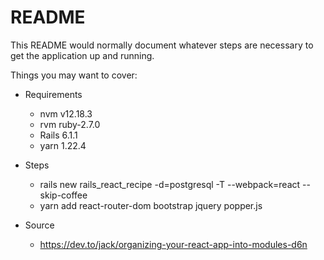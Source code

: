 # README

This README would normally document whatever steps are necessary to get the
application up and running.

Things you may want to cover:

* Requirements
  * nvm v12.18.3
  * rvm ruby-2.7.0
  * Rails 6.1.1
  * yarn 1.22.4

* Steps
  * rails new rails_react_recipe -d=postgresql -T --webpack=react --skip-coffee
  * yarn add react-router-dom bootstrap jquery popper.js

* Source
  * https://dev.to/jack/organizing-your-react-app-into-modules-d6n
  